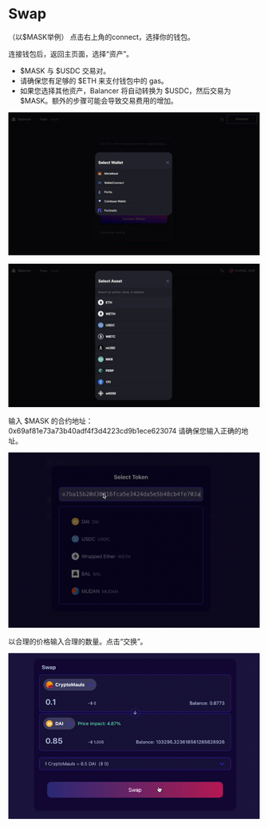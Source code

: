 # Swap
（以$MASK举例）
点击右上角的connect，选择你的钱包。
 

连接钱包后，返回主页面，选择“资产”。
* $MASK 与 $USDC 交易对。
* 请确保您有足够的 $ETH 来支付钱包中的 gas。
* 如果您选择其他资产，Balancer 将自动转换为 $USDC，然后交易为 $MASK。额外的步骤可能会导致交易费用的增加。

![](../asset/25.jpeg)

![](../asset/26.jpeg)

输入 $MASK 的合约地址：0x69af81e73a73b40adf4f3d4223cd9b1ece623074
请确保您输入正确的地址。

![](../asset/27.png)

以合理的价格输入合理的数量。点击“交换”。

![](../asset/28.png)

